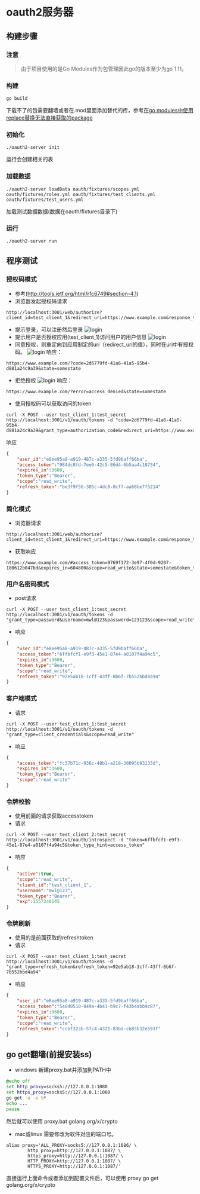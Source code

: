 # oauth2服务器
## 构建步骤
### 注意
> 由于项目使用的是Go Modules作为包管理因此go的版本至少为go 1.11。
### 构建
```
go build 
```
下载不了的包需要翻墙或者在.mod里面添加替代的库，参考[在go modules中使用replace替换无法直接获取的package]('https://www.cnblogs.com/apocelipes/p/9609895.html')
### 初始化
```
./oauth2-server init
```
运行会创建相关的表
### 加载数据
```
./oauth2-server loadData oauth/fixtures/scopes.yml oauth/fixtures/roles.yml oauth/fixtures/test_clients.yml oauth/fixtures/test_users.yml
```
加载测试数据数据(数据在oauth/fixtures目录下)
### 运行
```
./oauth2-server run
```

## 程序测试
### 授权码模式
- 参考(http://tools.ietf.org/html/rfc6749#section-4.1)
- 浏览器发起授权码请求
```
http://localhost:3001/web/authorize?client_id=test_client_1&redirect_uri=https://www.example.com&response_type=code&state=somestate&scope=read_write
```
- 提示登录，可以注册然后登录
![login](images/login.png "login")
- 提示用户是否授权应用(test_client_1)访问用户的用户信息
![login](images/auth.png "auth")
- 同意授权，则重定向到应用制定的uri（redirect_uri的值），同时在uri中有授权码。
![login](images/success.png "success")
响应：
```
https://www.example.com/?code=2d6779fd-41a6-41a5-95b4-d881a24c9a39&state=somestate
```
- 拒绝授权
![login](images/failed.png "failed")
响应：
```
https://www.example.com/?error=access_denied&state=somestate
```
- 使用授权码可以获取访问的token
```
curl -X POST --user test_client_1:test_secret http://localhost:3001/v1/oauth/tokens -d "code=2d6779fd-41a6-41a5-95b4-d881a24c9a39&grant_type=authorization_code&redirect_uri=https://www.example.com&scope=read_write"
```
响应
```json
{
    "user_id":"e8ee95a8-a919-487c-a335-5fd9baff66ba",
    "access_token":"984dc8fd-7ee6-42c5-86d4-6b5aa4c10734",
    "expires_in":3600,
    "token_type":"Bearer",
    "scope":"read_write",
    "refresh_token":"be3f9f56-385c-4dc8-8cf7-aa68be7f5214"
}
```

### 简化模式
- 浏览器请求
```
http://localhost:3001/web/authorize?client_id=test_client_1&redirect_uri=https://www.example.com&response_type=token&state=somestate&scope=read_write
```
- 获取响应
```
https://www.example.com/#access_token=9769f172-3e97-4f0d-9207-180612b047bd&expires_in=604800&scope=read_write&state=somestate&token_type=Bearer
```
### 用户名密码模式
- post请求
```
curl -X POST --user test_client_1:test_secret http://localhost:3001/v1/oauth/tokens -d "grant_type=password&username=mwl@123&password=123123&scope=read_write"
```
- 响应
```json
{
    "user_id":"e8ee95a8-a919-487c-a335-5fd9baff66ba",
    "access_token":"6ffbfcf1-e9f3-45e1-87e4-a0107f4a94c5",
    "expires_in":3600,
    "token_type":"Bearer",
    "scope":"read_write",
    "refresh_token":"92e5ab18-1cff-43ff-8b6f-7b552bbd4a94"
}
```
### 客户端模式
- 请求
```
curl -X POST --user test_client_1:test_secret http://localhost:3001/v1/oauth/tokens -d "grant_type=client_credentials&scope=read_write"
```
- 响应
```json
{
    "access_token":"fc37b71c-936c-48b1-a218-30095b93133d",
    "expires_in":3600,
    "token_type":"Bearer",
    "scope":"read_write"
}
```

### 令牌校验
- 使用前面的请求获取accesstoken
- 请求
```
curl -X POST --user test_client_2:test_secret http://localhost:3001/v1/oauth/introspect -d "token=6ffbfcf1-e9f3-45e1-87e4-a0107f4a94c5&token_type_hint=access_token"
```
- 响应
```json
{
    "active":true,
    "scope":"read_write",
    "client_id":"test_client_1",
    "username":"mwl@123",
    "token_type":"Bearer",
    "exp":1557240145
}
```
### 令牌刷新
- 使用的是前面获取的refreshtoken
- 请求
```
curl -X POST --user test_client_1:test_secret http://localhost:3001/v1/oauth/tokens -d "grant_type=refresh_token&refresh_token=92e5ab18-1cff-43ff-8b6f-7b552bbd4a94"
```
- 响应
```json
{
    "user_id":"e8ee95a8-a919-487c-a335-5fd9baff66ba",
    "access_token":"548d0510-049a-4b41-b9c7-f43b4abb9c87",
    "expires_in":3600,
    "token_type":"Bearer",
    "scope":"read_write",
    "refresh_token":"ccbf323b-5fc4-4321-83bd-cb85b32e593f"
}
```

## go get翻墙(前提安装ss)
- windows
新建proxy.bat并添加到PATH中
```bat
@echo off
set http_proxy=socks5://127.0.0.1:1080
set https_proxy=socks5://127.0.0.1:1080
go get -u -v %*
echo ...
pause
```
然后就可以使用
proxy.bat golang.org/x/crypto
- mac或linux
需要修改为软件对应的端口号。
```
alias proxy='ALL_PROXY=socks5://127.0.0.1:1086/ \
        http_proxy=http://127.0.0.1:1087/ \
        https_proxy=http://127.0.0.1:1087/ \
        HTTP_PROXY=http://127.0.0.1:1087/ \
        HTTPS_PROXY=http://127.0.0.1:1087/'
```
直接运行上面命令或者添加到配置文件后，可以使用
proxy go get golang.org/x/crypto